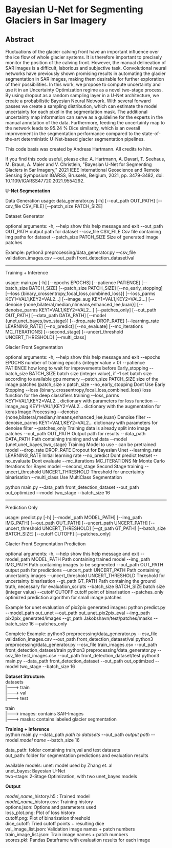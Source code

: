 # Bayesian U-Net for Segmenting Glaciers in Sar Imagery

## Abstract
Fluctuations of the glacier calving front have an important influence over the
ice flow of whole glacier systems. It is therefore important to precisely
monitor the position of the calving front. However, the manual delineation of
SAR images is a difficult, laborious and subjective task. Convolutional neural
networks have previously shown promising results in automating the glacier
segmentation in SAR images, making them desirable for further exploration of
their possibilities. In this work, we propose to compute uncertainty and use it
in an Uncertainty Optimization regime as a novel two-stage process. By using
dropout as a random sampling layer in a U-Net architecture, we create a
probabilistic Bayesian Neural Network. With several forward passes we create a
sampling distribution, which can estimate the model uncertainty for each pixel
in the segmentation mask. The additional uncertainty map information can serve
as a guideline for the experts in the manual annotation of the data.
Furthermore, feeding the uncertainty map to the network leads to 95.24 % Dice
similarity, which is an overall improvement in the segmentation performance
compared to the state-of-the-art deterministic U-Net-based glacier segmentation
pipelines.

This code basis was created by Andreas Hartmann. All credits to him.

If you find this code useful, please cite:
A. Hartmann, A. Davari, T. Seehaus, M. Braun, A. Maier and V. Christlein, 
"Bayesian U-Net for Segmenting Glaciers in Sar Imagery," 
2021 IEEE International Geoscience and Remote Sensing Symposium IGARSS, 
Brussels, Belgium, 2021, pp. 3479-3482, 
doi: 10.1109/IGARSS47720.2021.9554292.


**U-Net Segmentation**

Data Generation
usage: data_generator.py [-h] [--out_path OUT_PATH] [--csv_file CSV_FILE] [--patch_size PATCH_SIZE]

Dataset Generator

optional arguments:
  -h, --help            show this help message and exit
  --out_path OUT_PATH   output path for dataset
  --csv_file CSV_FILE   Csv file containing img paths for dataset
  --patch_size PATCH_SIZE
                        Size of generated image patches

Example:
python3 preprocessing/data_generator.py --csv_file validation_images.csv --out_path front_detection_dataset/val

-----------------------------------
Training + Inference

usage: main.py [-h] [--epochs EPOCHS] [--patience PATIENCE] [--batch_size BATCH_SIZE] [--patch_size PATCH_SIZE] [--no_early_stopping] [--loss {binary_crossentropy,focal_loss,combined_loss}]
               [--loss_parms KEY1=VAL1,KEY2=VAL2...] [--image_aug KEY1=VAL1,KEY2=VAL2...] [--denoise {none,bilateral,median,nlmeans,enhanced_lee,kuan}] [--denoise_parms KEY1=VAL1,KEY2=VAL2...] [--patches_only]
               [--out_path OUT_PATH] [--data_path DATA_PATH] [--model {unet,unet_bayes,two_stage}] [--drop_rate DROP_RATE] [--learning_rate LEARNING_RATE] [--no_predict] [--no_evaluate] [--mc_iterations MC_ITERATIONS]
               [--second_stage] [--uncert_threshold UNCERT_THRESHOLD] [--multi_class]

Glacier Front Segmentation

optional arguments:
  -h, --help            show this help message and exit
  --epochs EPOCHS       number of training epochs (integer value > 0)
  --patience PATIENCE   how long to wait for improvements before Early_stopping
  --batch_size BATCH_SIZE
                        batch size (integer value), if -1 set batch size according to available gpu memery
  --patch_size PATCH_SIZE
                        size of the image patches (patch_size x patch_size
  --no_early_stopping   Dont Use Early Stopping
  --loss {binary_crossentropy,focal_loss,combined_loss}
                        loss function for the deep classifiers training
  --loss_parms KEY1=VAL1,KEY2=VAL2...
                        dictionary with parameters for loss function
  --image_aug KEY1=VAL1,KEY2=VAL2...
                        dictionary with the augmentation for keras Image Processing
  --denoise {none,bilateral,median,nlmeans,enhanced_lee,kuan}
                        Denoise filter
  --denoise_parms KEY1=VAL1,KEY2=VAL2...
                        dictionary with parameters for denoise filter
  --patches_only        Training data is already split into image patches
  --out_path OUT_PATH   Output path for results
  --data_path DATA_PATH
                        Path containing training and val data
  --model {unet,unet_bayes,two_stage}
                        Training Model to use - can be pretrained model
  --drop_rate DROP_RATE
                        Dropout for Bayesian Unet
  --learning_rate LEARNING_RATE
                        Initial learning rate
  --no_predict          Dont predict testset
  --no_evaluate         Dont evaluate
  --mc_iterations MC_ITERATIONS
                        Nr Monte Carlo Iterations for Bayes model
  --second_stage        Second Stage training
  --uncert_threshold UNCERT_THRESHOLD
                        Threshold for uncertainty binarisation
  --multi_class         Use MultiClass Segmentation

python main.py --data_path front_detection_dataset --out_path out_optimized --model two_stage --batch_size 16

-----------------------------------
Prediction Only

usage: predict.py [-h] [--model_path MODEL_PATH] [--img_path IMG_PATH] [--out_path OUT_PATH] [--uncert_path UNCERT_PATH] [--uncert_threshold UNCERT_THRESHOLD] [--gt_path GT_PATH] [--batch_size BATCH_SIZE] [--cutoff CUTOFF]
                  [--patches_only]

Glacier Front Segmentation Prediction

optional arguments:
  -h, --help            show this help message and exit
  --model_path MODEL_PATH
                        Path containing trained model
  --img_path IMG_PATH   Path containing images to be segmented
  --out_path OUT_PATH   output path for predictions
  --uncert_path UNCERT_PATH
                        Path containing uncertainty images
  --uncert_threshold UNCERT_THRESHOLD
                        Threshold for uncertainty binarisation
  --gt_path GT_PATH     Path containing the ground truth, necessary for evaluation_scripts
  --batch_size BATCH_SIZE
                        batch size (integer value)
  --cutoff CUTOFF       cutoff point of binarisation
  --patches_only        optimized prediction algorithm for small image patches

Example for unet evaluation of pix2pix generated images:
python predict.py --model_path out_unet --out_path out_unet_pix2pix_eval --img_path pix2pix_generated/images --gt_path Jakobshavn/test/patches/masks --batch_size 16 --patches_only


Complete Example:
python3 preprocessing/data_generator.py --csv_file validation_images.csv --out_path front_detection_dataset/val
python3 preprocessing/data_generator.py --csv_file train_images.csv --out_path front_detection_dataset/train
python3 preprocessing/data_generator.py --csv_file test_images.csv --out_path front_detection_dataset/test
python3 main.py --data_path front_detection_dataset --out_path out_optimized --model two_stage --batch_size 16

**Dataset Structure:**  
datasets  
    |---> train  
    |---> val  
    |---> test  

train  
    |--->  images: contains SAR-Images  
    |--->  masks: contains labeled glacier segmentation  

**Training + Inference**  
python main.py --data_path *path to datasets* --out_path *output path* --model *model name* --batch_size 16  

data_path: folder containing train,val and test datasets  
out_path:  folder for segmentation predictions and evaluation results  

available models: unet: model used by Zhang et. al  
                  unet_bayes: Bayesian U-Net  
                  two-stage: 2-Stage Optimization, with two unet_bayes models  

**Output**

*model_name*_history.h5 :   Trained model  
*model_name*_history.csv:   Training history  
options.json:               Options and parameters used  
loss_plot.png:              Plot of loss history  
cutoff.png:                 Plot of binarization threshold  
dice_cutoff:                Tried cutoff points + resulting dice   
val_image_list.json:        Validation image names + patch numbers  
train_image_list.json:      Train image names + patch numbers  
scores.pkl:                 Pandas Dataframe with evaluation results for each image  
